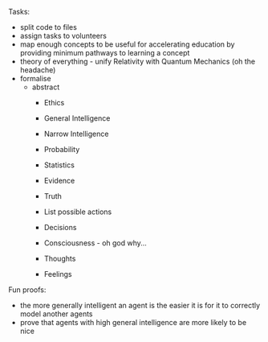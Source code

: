 Tasks:

* split code to files
* assign tasks to volunteers
* map enough concepts to be useful for accelerating education by providing minimum pathways to learning a concept
* theory of everything - unify Relativity with Quantum Mechanics (oh the headache)
* formalise
    * abstract
        * Ethics
        * General Intelligence
        * Narrow Intelligence

        * Probability
        * Statistics
        * Evidence
        * Truth
        * List possible actions
        * Decisions
        * Consciousness - oh god why...

        * Thoughts
        * Feelings

Fun proofs:

* the more generally intelligent an agent is the easier it is for it to correctly model another agents
* prove that agents with high general intelligence are more likely to be nice
